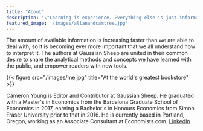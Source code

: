 ```yaml
---
title: "About"
description: "\"Learning is experience. Everything else is just information. - Albert Einstein\""
featured_image: '/images/allanandcamtree.jpg'
---
```

The amount of available information is increasing faster than we are able to deal with, so it is becoming ever more important that we all understand how to interpret it. The authors at Gaussian Sheep are united in their common desire to share the analytical methods and concepts we have learned with the public, and empower readers with new tools.

{{< figure src="/images/me.jpg" title="At the world's greatest bookstore" >}}

Cameron Young is Editor and Contributor at Gaussian Sheep. He graduated with a Master's in Economics from the Barcelona Graduate School of Economics in 2017, earning a Bachelor's in Honours Economics from Simon Fraser University prior to that in 2016. He is currently based in Portland, Oregon, working as an Associate Consultant at Economists.com. [LinkedIn](http://linkedin.com/in/cammyoung)